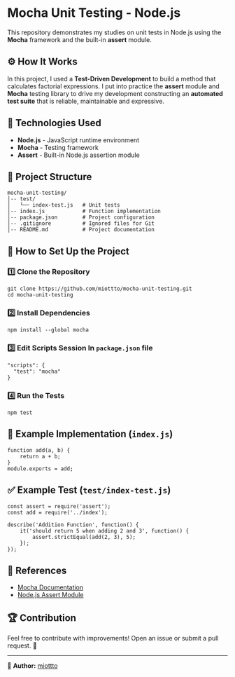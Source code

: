Mocha Unit Testing - Node.js
============================

This repository demonstrates my studies on unit tests in Node.js using the **Mocha** framework and the built-in **assert** module.

⚙️ How It Works
--------------------

In this project, I used a **Test-Driven Development** to build a method that calculates factorial expressions. I put into practice the **assert** module and **Mocha** testing library to drive my development constructing an **automated test suite** that is reliable, maintainable and expressive.

📌 Technologies Used
--------------------

-   **Node.js** - JavaScript runtime environment
-   **Mocha** - Testing framework
-   **Assert** - Built-in Node.js assertion module


📂 Project Structure
--------------------

```
mocha-unit-testing/
│-- test/
│   └── index-test.js   # Unit tests
│-- index.js            # Function implementation
│-- package.json        # Project configuration
│-- .gitignore          # Ignored files for Git
│-- README.md           # Project documentation

```

🚀 How to Set Up the Project
----------------------------

### 1️⃣ Clone the Repository

```
git clone https://github.com/miottto/mocha-unit-testing.git
cd mocha-unit-testing

```

### 2️⃣ Install Dependencies

```
npm install --global mocha

```

### 3️⃣ Edit Scripts Session In `package.json` file

```
"scripts": {
  "test": "mocha"
}

```

### 4️⃣ Run the Tests

```
npm test

```

📜 Example Implementation (`index.js`)
--------------------------------------

```
function add(a, b) {
    return a + b;
}
module.exports = add;

```

✅ Example Test (`test/index-test.js`)
-------------------------------------

```
const assert = require('assert');
const add = require('../index');

describe('Addition Function', function() {
    it('should return 5 when adding 2 and 3', function() {
        assert.strictEqual(add(2, 3), 5);
    });
});

```

📖 References
-------------

-   [Mocha Documentation](https://mochajs.org/)
-   [Node.js Assert Module](https://nodejs.org/api/assert.html)

🏆 Contribution
---------------

Feel free to contribute with improvements! Open an issue or submit a pull request. 🚀

* * * * *

📌 **Author:** [miottto](https://github.com/miottto)
